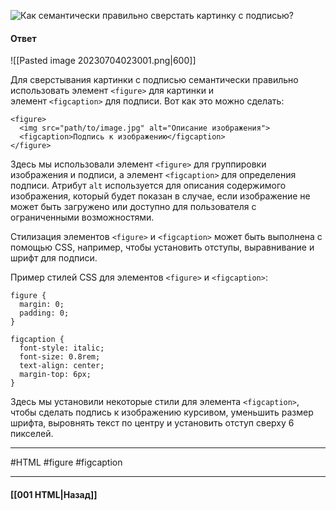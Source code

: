 ![Как семантически правильно сверстать картинку с подписью?](https://youtu.be/1eIRTdgzHtw?t=67)

#### Ответ

![[Pasted image 20230704023001.png|600]]

Для сверстывания картинки с подписью семантически правильно использовать элемент `<figure>` для картинки и элемент `<figcaption>` для подписи. Вот как это можно сделать:

```
<figure>
  <img src="path/to/image.jpg" alt="Описание изображения">
  <figcaption>Подпись к изображению</figcaption>
</figure>
```

Здесь мы использовали элемент `<figure>` для группировки изображения и подписи, а элемент `<figcaption>` для определения подписи. Атрибут `alt` используется для описания содержимого изображения, который будет показан в случае, если изображение не может быть загружено или доступно для пользователя с ограниченными возможностями.

Стилизация элементов `<figure>` и `<figcaption>` может быть выполнена с помощью CSS, например, чтобы установить отступы, выравнивание и шрифт для подписи.

Пример стилей CSS для элементов `<figure>` и `<figcaption>`:

```
figure {
  margin: 0;
  padding: 0;
}

figcaption {
  font-style: italic;
  font-size: 0.8rem;
  text-align: center;
  margin-top: 6px;
}
```

Здесь мы установили некоторые стили для элемента `<figcaption>`, чтобы сделать подпись к изображению курсивом, уменьшить размер шрифта, выровнять текст по центру и установить отступ сверху 6 пикселей.


___
#HTML #figure #figcaption 

___

#### [[001 HTML|Назад]]